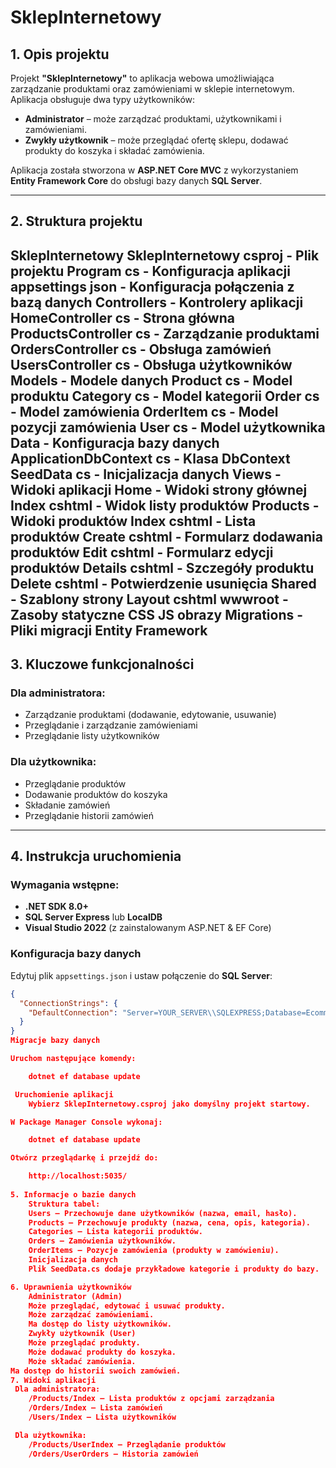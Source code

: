 # SklepInternetowy

## 1. Opis projektu
Projekt **"SklepInternetowy"** to aplikacja webowa umożliwiająca zarządzanie produktami oraz zamówieniami w sklepie internetowym. Aplikacja obsługuje dwa typy użytkowników:

- **Administrator** – może zarządzać produktami, użytkownikami i zamówieniami.
- **Zwykły użytkownik** – może przeglądać ofertę sklepu, dodawać produkty do koszyka i składać zamówienia.

Aplikacja została stworzona w **ASP.NET Core MVC** z wykorzystaniem **Entity Framework Core** do obsługi bazy danych **SQL Server**.

---

## 2. Struktura projektu
SklepInternetowy
SklepInternetowy csproj - Plik projektu
Program cs - Konfiguracja aplikacji
appsettings json - Konfiguracja połączenia z bazą danych
Controllers - Kontrolery aplikacji
HomeController cs - Strona główna
ProductsController cs - Zarządzanie produktami
OrdersController cs - Obsługa zamówień
UsersController cs - Obsługa użytkowników
Models - Modele danych
Product cs - Model produktu
Category cs - Model kategorii
Order cs - Model zamówienia
OrderItem cs - Model pozycji zamówienia
User cs - Model użytkownika
Data - Konfiguracja bazy danych
ApplicationDbContext cs - Klasa DbContext
SeedData cs - Inicjalizacja danych
Views - Widoki aplikacji
Home - Widoki strony głównej
Index cshtml - Widok listy produktów
Products - Widoki produktów
Index cshtml - Lista produktów
Create cshtml - Formularz dodawania produktów
Edit cshtml - Formularz edycji produktów
Details cshtml - Szczegóły produktu
Delete cshtml - Potwierdzenie usunięcia
Shared - Szablony strony Layout cshtml
wwwroot - Zasoby statyczne CSS JS obrazy
Migrations - Pliki migracji Entity Framework
---

## 3. Kluczowe funkcjonalności

###  Dla administratora:
- Zarządzanie produktami (dodawanie, edytowanie, usuwanie)
- Przeglądanie i zarządzanie zamówieniami
- Przeglądanie listy użytkowników

###  Dla użytkownika:
- Przeglądanie produktów
- Dodawanie produktów do koszyka
- Składanie zamówień
- Przeglądanie historii zamówień

---

## 4. Instrukcja uruchomienia

###  Wymagania wstępne:
- **.NET SDK 8.0+**
- **SQL Server Express** lub **LocalDB**
- **Visual Studio 2022** (z zainstalowanym ASP.NET & EF Core)

###  Konfiguracja bazy danych
Edytuj plik `appsettings.json` i ustaw połączenie do **SQL Server**:

```json
{
  "ConnectionStrings": {
    "DefaultConnection": "Server=YOUR_SERVER\\SQLEXPRESS;Database=EcommerceDb;Trusted_Connection=True;MultipleActiveResultSets=true;Encrypt=False;"
  }
}
Migracje bazy danych

Uruchom następujące komendy:

    dotnet ef database update

 Uruchomienie aplikacji
    Wybierz SklepInternetowy.csproj jako domyślny projekt startowy.

W Package Manager Console wykonaj:

    dotnet ef database update

Otwórz przeglądarkę i przejdź do:

    http://localhost:5035/
    
5. Informacje o bazie danych
    Struktura tabel:
    Users – Przechowuje dane użytkowników (nazwa, email, hasło).
    Products – Przechowuje produkty (nazwa, cena, opis, kategoria).
    Categories – Lista kategorii produktów.
    Orders – Zamówienia użytkowników.
    OrderItems – Pozycje zamówienia (produkty w zamówieniu).
    Inicjalizacja danych
    Plik SeedData.cs dodaje przykładowe kategorie i produkty do bazy.

6. Uprawnienia użytkowników
    Administrator (Admin)
    Może przeglądać, edytować i usuwać produkty.
    Może zarządzać zamówieniami.
    Ma dostęp do listy użytkowników.
    Zwykły użytkownik (User)
    Może przeglądać produkty.
    Może dodawać produkty do koszyka.
    Może składać zamówienia.
Ma dostęp do historii swoich zamówień.
7. Widoki aplikacji
 Dla administratora:
    /Products/Index – Lista produktów z opcjami zarządzania
    /Orders/Index – Lista zamówień
    /Users/Index – Lista użytkowników

 Dla użytkownika:
    /Products/UserIndex – Przeglądanie produktów
    /Orders/UserOrders – Historia zamówień